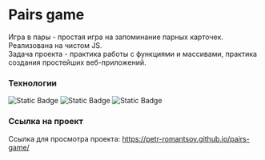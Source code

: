 # Pairs game
Игра в пары - простая игра на запоминание парных карточек. Реализована на чистом JS.   
Задача проекта - практика работы с функциями и массивами, практика создания простейших веб-приложений. 

### Технологии 
![Static Badge](https://img.shields.io/badge/JavaScript%20-%20black?logo=JavaScript&logoColor=black&labelColor=%23FFF729&color=%23FFF729)
![Static Badge](https://img.shields.io/badge/HTML%20-%20%23F05214?logo=HTML5&logoColor=white)
![Static Badge](https://img.shields.io/badge/CSS%203%20-%20white?logo=CSS3&logoColor=white&labelColor=%232778E7&color=%232778E7)

### Ссылка на проект
Ссылка для просмотра проекта: https://petr-romantsov.github.io/pairs-game/
